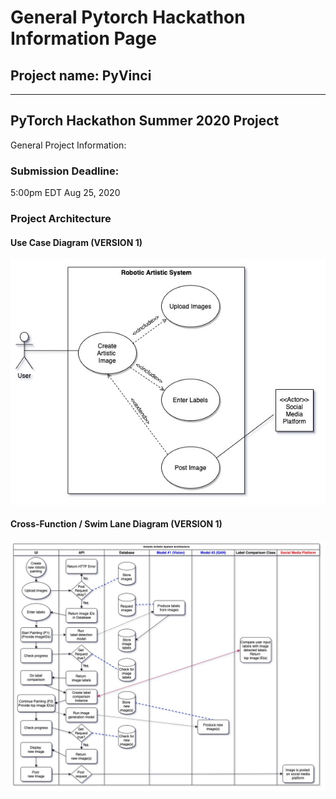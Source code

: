 # General Pytorch Hackathon Information Page

## Project name: PyVinci
---------------------------------------------------------------------------------------
## PyTorch Hackathon Summer 2020 Project

General Project Information:

### Submission Deadline:
5:00pm EDT Aug 25, 2020

### Project Architecture

#### Use Case Diagram (VERSION 1)

![use case diagram](architecture/UML-Diagrams/UseCaseDiagram-PytorchHackaton-Jul20_20.jpg)

#### Cross-Function / Swim Lane Diagram (VERSION 1)

![cross-function / swim lane diagram](architecture/UML-Diagrams/Cross-funtional_SwimlaneDiagram-PyTorchHackathon-Jul20_20.jpg)
